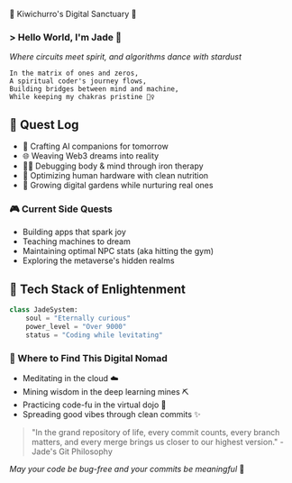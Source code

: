 🥝 Kiwichurro's Digital Sanctuary 🌿

### > Hello World, I'm Jade 👋
*Where circuits meet spirit, and algorithms dance with stardust*

```ascii
In the matrix of ones and zeros,
A spiritual coder's journey flows,
Building bridges between mind and machine,
While keeping my chakras pristine 🧘‍♀️
```

## 🌟 Quest Log
- 🤖 Crafting AI companions for tomorrow
- 🌐 Weaving Web3 dreams into reality
- 🏋️‍♀️ Debugging body & mind through iron therapy
- 🧬 Optimizing human hardware with clean nutrition
- 🌱 Growing digital gardens while nurturing real ones

### 🎮 Current Side Quests
- Building apps that spark joy
- Teaching machines to dream
- Maintaining optimal NPC stats (aka hitting the gym)
- Exploring the metaverse's hidden realms

## 🔮 Tech Stack of Enlightenment
```python
class JadeSystem:
    soul = "Eternally curious"
    power_level = "Over 9000"
    status = "Coding while levitating"
```

### 🌈 Where to Find This Digital Nomad
- Meditating in the cloud ☁️
- Mining wisdom in the deep learning mines ⛏️
- Practicing code-fu in the virtual dojo 🥋
- Spreading good vibes through clean commits ✨

> "In the grand repository of life, every commit counts, every branch matters, and every merge brings us closer to our highest version." - Jade's Git Philosophy

*May your code be bug-free and your commits be meaningful* 🙏

